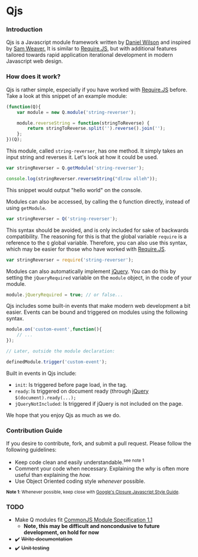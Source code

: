 Qjs
===

### Introduction

Qjs is a Javascript module framework written by [Daniel Wilson][danny] and inspired by [Sam Weaver.][sam] It is similar to [Require.JS][requirejs], but with additional features tailored towards rapid application iterational development in modern Javascript web design.

### How does it work?

Qjs is rather simple, especially if you have worked with [Require.JS][requirejs] before. Take a look at this snippet of an example module:

```js
(function(Q){
    var module = new Q.module('string-reverser');

    module.reverseString = function(stringToReverse) {
        return stringToReverse.split('').reverse().join('');
    };
})(Q);
```

This module, called `string-reverser`, has one method. It simply takes an input string and reverses it. Let's look at how it could be used.

```js
var stringReverser = Q.getModule('string-reverser');

console.log(stringReverser.reverseString("dlrow olleh"));
```

This snippet would output "hello world" on the console.

Modules can also be accessed, by calling the `Q` function directly, instead of using `getModule`.

```js
var stringReverser = Q('string-reverser');
```

This syntax should be avoided, and is only included for sake of backwards compatibility. The reasoning for this is that the global variable `require` is a reference to the `Q` global variable. Therefore, you can also use this syntax, which may be easier for those who have worked with [Require.JS][requirejs].

```js
var stringReverser = require('string-reverser');
```

Modules can also automatically implement [jQuery][jquery]. You can do this by setting the `jQueryRequired` variable on the `module` object, in the code of your module.

```js
module.jQueryRequired = true; // or false...
```

Qjs includes some built-in events that make modern web development a bit easier. Events can be bound and triggered on modules using the following syntax.

```js
module.on('custom-event',function(){
    // ...
});

// Later, outside the module declaration:

definedModule.trigger('custom-event');
```

Built in events in Qjs include:

- `init`: Is triggered before page load, in the <head> tag.
- `ready`: Is triggered on document ready (through [jQuery][jquery] `$(document).ready(...);`
- `jQueryNotIncluded`: Is triggered if jQuery is not included on the page.

We hope that you enjoy Qjs as much as we do.

### Contribution Guide
If you desire to contribute, fork, and submit a pull request. Please follow the following guidelines:

- Keep code clean and easily understandable.<sup>see note 1</sup>
- Comment your code when necessary. Explaining the _why_ is often more useful than explaining the _how._
- Use Object Oriented coding style _whenever_ possible.

<small>**Note 1**: Whenever possible, keep close with [Google's Closure Javascript Style Guide][closure].</small>

### TODO
- Make Q modules fit [CommonJS Module Specification 1.1][modulespec]
    - **Note, this may be difficult and noncondusive to future development, on hold for now**
- :heavy_check_mark: ~~Write documentation~~
- :heavy_check_mark: ~~Unit testing~~

[danny]:#
[sam]:http://thatcoolidea.com
[requirejs]:http://requirejs.org
[jquery]:https://jquery.com
[closure]:https://google-styleguide.googlecode.com/svn/trunk/javascriptguide.xml
[modulespec]:http://wiki.commonjs.org/wiki/Modules/1.1

